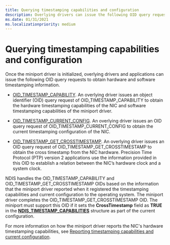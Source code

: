```yaml
---
title: Querying timestamping capabilities and configuration
description: Overlying drivers can issue the following OID query requests to obtain hardware and software timestamping information.
ms.date: 01/31/2021
ms.localizationpriority: medium
---
```


# Querying timestamping capabilities and configuration

Once the miniport driver is initialized, overlying drivers and applications can issue the following OID query requests to obtain hardware and software timestamping information.

* [OID_TIMESTAMP_CAPABILITY](oid-timestamp-capability.md).
An overlying driver issues an object identifier (OID) query request of OID_TIMESTAMP_CAPABILITY to obtain the hardware timestamping capabilities of the NIC and software timestamping capabilities of the miniport driver.

* [OID_TIMESTAMP_CURRENT_CONFIG](oid-timestamp-current-config.md).
An overlying driver issues an OID query request of OID_TIMESTAMP_CURRENT_CONFIG to obtain the current timestamping configuration of the NIC.

* [OID_TIMESTAMP_GET_CROSSTIMESTAMP](oid-timestamp-get-crosstimestamp.md).
An overlying driver issues an OID query request of OID_TIMESTAMP_GET_CROSSTIMESTAMP to obtain the cross timestamp from the NIC hardware. Precision Time Protocol (PTP) version 2 applications use the information provided in this OID to establish a relation between the NIC’s hardware clock and a system clock. 


NDIS handles the OID_TIMESTAMP_CAPABILITY and OID_TIMESTAMP_GET_CROSSTIMESTAMP OIDs based on the information that the miniport driver reported when it registered the timestamping capabilities and current configuration to the operating system. The miniport driver completes the OID_TIMESTAMP_GET_CROSSTIMESTAMP OID. The miniport must support this OID if it sets the **CrossTimestamp** field as **TRUE** in the [**NDIS_TIMESTAMP_CAPABILITIES**](/windows-hardware/drivers/ddi/ntddndis/ns-ntddndis-_ndis_timestamp_capabilities) structure as part of the current configuration. 

For more information on how the miniport driver reports the NIC's hardware timestamping capabilities, see [Reporting timestamping capabilities and current configuration](reporting-timestamping-capabilities.md).

